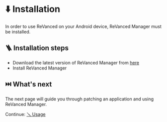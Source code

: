 # ⬇️ Installation

In order to use ReVanced on your Android device, ReVanced Manager must be installed.

## 🪜 Installation steps

- Download the latest version of ReVanced Manager from [here](https://github.com/revanced/revanced-manager/releases/latest)
- Install ReVanced Manager

## ⏭️ What's next

The next page will guide you through patching an application and using ReVanced Manager.

Continue: [🪛 Usage](2_usage.md)
